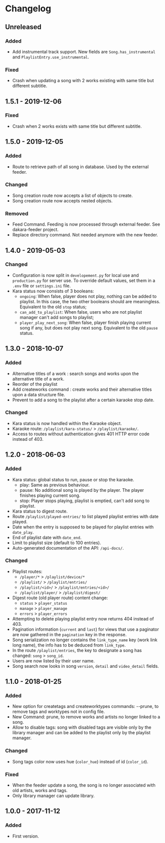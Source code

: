 # Changelog

<!---
## 0.0.1 - 1970-01-01

### Added

- New stuff.

### Changed

- Changed stuff.

### Deprecated

- Deprecated stuff.

### Removed

- Removed stuff.

### Fixed

- Fixed stuff.

### Security

- Security related fix.
-->

## Unreleased

### Added

- Add instrumental track support. New fields are `Song.has_instrumental` and `PlaylistEntry.use_instrumental`.

### Fixed

- Crash when updating a song with 2 works existing with same title but different subtitle.

## 1.5.1 - 2019-12-06

### Fixed

- Crash when 2 works exists with same title but different subtitle.

## 1.5.0 - 2019-12-05

### Added

- Route to retrieve path of all song in database. Used by the external feeder.

### Changed

- Song creation route now accepts a list of objects to create.
- Song creation route now accepts nested objects.

### Removed

- Feed Command. Feeding is now processed through external feeder. See dakara-feeder project.
- Replace directory command. Not needed anymore with the new feeder.

## 1.4.0 - 2019-05-03

### Changed

- Configuration is now split in `developement.py` for local use and `production.py` for server use.
  To override default values, set them in a `.env` file or `settings.ini` file.
- Kara status now consists of 3 booleans:
    * `ongoing`: When false, player does not play, nothing can be added to playlist. In this case, the two other booleans should are meaningless. Equivalent to the old `stop` status;
    * `can_add_to_playlist`: When false, users who are not playlist manager can't add songs to playlist;
    * `player_play_next_song`: When false, player finish playing current song if any, but does not play next song. Equivalent to the old `pause` status.

## 1.3.0 - 2018-10-07

### Added

- Alternative titles of a work : search songs and works upon the alternative title of a work.
- Reorder of the playlist
- Add createworks command : create works and their alternative titles upon a data structure file.
- Prevent to add a song to the playlist after a certain karaoke stop date.

### Changed

- Kara status is now handled within the Karaoke object.
- Karaoke route: `/playlist/kara-status/` > `/playlist/karaoke/`.
- Access to routes without authentication gives 401 HTTP error code instead of 403.

## 1.2.0 - 2018-06-03

### Added
- Kara status: global status to run, pause or stop the karaoke.
  - play: Same as previous behaviour.
  - pause: No additional song is played by the player. The player finishes playing current song.
  - stop: Player stops playing, playlist is emptied, can't add song to playlist.
- Kara status to digest route.
- Route `/playlist/played-entries/` to list played playlist entries with date played.
- Date when the entry is supposed to be played for playlist entries with `date_play`.
- End of playlist date with `date_end`.
- Limit to playlist size (default to 100 entries).
- Auto-generated documentation of the API: `/api-docs/`.

### Changed
- Playlist routes:
  - `/player/*` > `/playlist/device/*`
  - `/playlist/` > `/playlist/entries/`
  - `/playlist/<id>/` > `/playlist/entries/<id>/`
  - `/playlist/player/` > `/playlist/digest/`
- Digest route (old player route) content change:
  - `status` > `player_status`
  - `manage` > `player_manage`
  - `errors` > `player_errors`
- Attempting to delete playing playlist entry now returns 404 instead of 403.
- Pagination information (`current` and `last`) for views that use a paginator are now gathered in the `pagination` key in the response.
- Song serialization no longer contains the `link_type_name` key (work link long name), the info has to be deduced from `link_type`.
- In the route `/playlist/entries`, the key to designate a song has changed: `song` > `song_id`.
- Users are now listed by their user name.
- Song search now looks in song `version`, `detail` and `video_detail` fields.

## 1.1.0 - 2018-01-25

### Added
- New option for createtags and createworktypes commands: --prune, to remove tags and worktypes not in config file.
- New Command: prune, to remove works and artists no longer linked to a song.
- Allow to disable tags: song with disabled tags are visible only by the library manager and can be added to the playlist only by the playlist manager.

### Changed
- Song tags color now uses hue (`color_hue`) instead of id (`color_id`).

### Fixed
- When the feeder update a song, the song is no longer associated with old artists, works and tags.
- Only library manager can update library.

## 1.0.0 - 2017-11-12

### Added

- First version.
